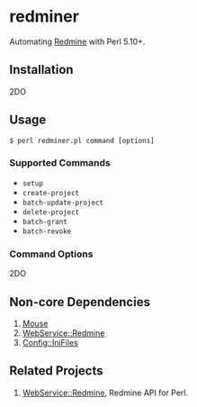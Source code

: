 # redminer

Automating [Redmine](http://www.redmine.org) with Perl 5.10+.

## Installation

2DO

## Usage

```shell
$ perl redminer.pl command [options]
```

### Supported Commands

* `setup`
* `create-project`
* `batch-update-project`
* `delete-project`
* `batch-grant`
* `batch-revoke`

### Command Options

2DO

## Non-core Dependencies

1. [Mouse](https://metacpan.org/pod/Mouse)
2. [WebService::Redmine](https://metacpan.org/pod/WebService::Redmine)
3. [Config::IniFiles](https://metacpan.org/pod/Config::IniFiles)

## Related Projects

1. [WebService::Redmine](https://github.com/igelhaus/perl-WebService-Redmine), Redmine API for Perl.
